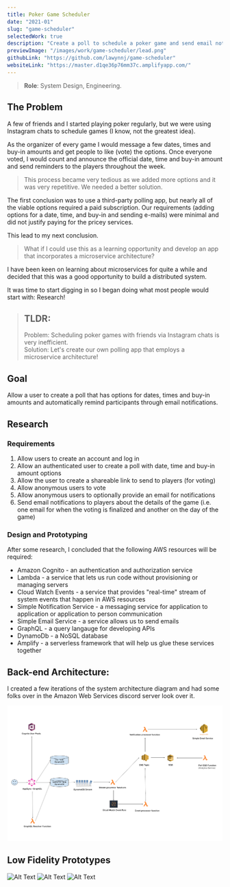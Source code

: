 ```yaml
---
title: Poker Game Scheduler 
date: "2021-01"
slug: "game-scheduler"
selectedWork: true
description: "Create a poll to schedule a poker game and send email notifications."
previewImage: "/images/work/game-scheduler/lead.png"
githubLink: "https://github.com/lawynnj/game-scheduler"
websiteLink: "https://master.d1qe36p76mm37c.amplifyapp.com/"
---
```


> **Role**: System Design, Engineering.

## The Problem

A few of friends and I started playing poker regularly, but we were using Instagram chats to schedule games (I know, not the greatest idea). 

As the organizer of every game I would message a few dates, times and buy-in amounts and get people to like (vote) the options. Once everyone voted, I would count and announce the official date, time and buy-in amount and send reminders to the players throughout the week.


> This process became very tedious as we added more options and it was very repetitive. We needed a better solution.

The first conclusion was to use a third-party polling app, but nearly all of the viable options required a paid subscription.
Our requirements (adding options for a date, time, and buy-in and sending e-mails) were minimal and did not justify paying for the pricey services. 


This lead to my next conclusion.

> What if I could use this as a learning opportunity and develop an app that incorporates a microservice architecture? 

I have been keen on learning about microservices for quite a while and decided that this was a good opportunity to build a distributed system. 


It was time to start digging in so I began doing what most people would start with: Research! 

> ## TLDR:
> Problem: Scheduling poker games with friends via Instagram chats is very inefficient.  
> Solution: Let's create our own polling app that employs a microservice architecture! 

## Goal

Allow a user to create a poll that has options for dates, times and buy-in amounts and automatically remind participants through email notifications.
## Research

### Requirements

1. Allow users to create an account and log in
2. Allow an authenticated user to create a poll with date, time and buy-in amount options
3. Allow the user to create a shareable link to send to players (for voting)
4. Allow anonymous users to vote
5. Allow anonymous users to optionally provide an email for notifications 
6. Send email notifications to players about the details of the game (i.e. one email for when the voting is finalized and another on the day of the game)


### Design and Prototyping
After some research, I concluded that the following AWS resources will be required:
- Amazon Cognito - an authentication and authorization service
- Lambda - a service that lets us run code without provisioning or managing servers
- Cloud Watch Events - a service that provides "real-time" stream of system events that happen in AWS resources 
- Simple Notification Service - a messaging service for application to application or application to person communication
- Simple Email Service - a service allows us to send emails
- GraphQL - a query langauge for developing APIs 
- DynamoDb - a NoSQL database 
- Amplify - a serverless framework that will help us glue these services together 

## Back-end Architecture:
I created a few iterations of the system architecture diagram and had some folks over in the Amazon Web Services discord server look over it. 

![Alt Text](/images/work/game-scheduler/architecture-white-bg.png)




## Low Fidelity Prototypes 

![Alt Text](/images/work/game-scheduler/lf-1.jpg)
![Alt Text](/images/work/game-scheduler/lf-2.jpg)
![Alt Text](/images/work/game-scheduler/lf-3.jpg)
